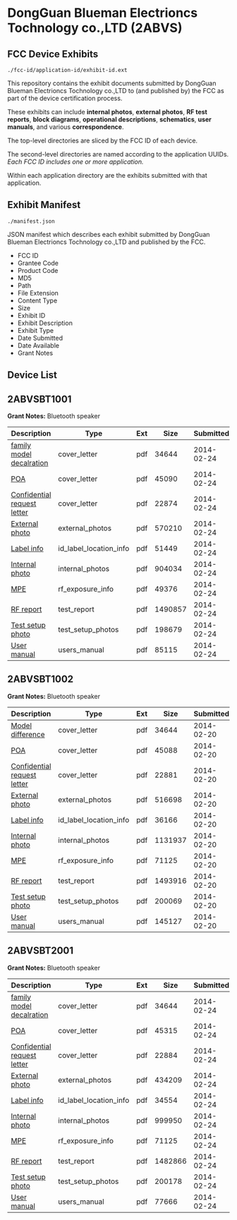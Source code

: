 # DongGuan Blueman Electrioncs Tochnology co.,LTD (2ABVS)
## FCC Device Exhibits

```
./fcc-id/application-id/exhibit-id.ext
```

This repository contains the exhibit documents submitted by DongGuan Blueman Electrioncs Tochnology co.,LTD to (and published by) the FCC as part of the device certification process.

These exhibits can include **internal photos**, **external photos**, **RF test reports**, **block diagrams**, **operational descriptions**, **schematics**, **user manuals**, and various **correspondence**.

The top-level directories are sliced by the FCC ID of each device.

The second-level directories are named according to the application UUIDs. *Each FCC ID includes one or more application.*

Within each application directory are the exhibits submitted with that application. 

## Exhibit Manifest

```
./manifest.json
```

JSON manifest which describes each exhibit submitted by DongGuan Blueman Electrioncs Tochnology co.,LTD and published by the FCC.

- FCC ID
- Grantee Code
- Product Code
- MD5
- Path
- File Extension
- Content Type
- Size
- Exhibit ID
- Exhibit Description
- Exhibit Type
- Date Submitted
- Date Available
- Grant Notes

## Device List
## 2ABVSBT1001
**Grant Notes:** Bluetooth speaker

| Description | Type | Ext | Size | Submitted | Available |
| ----------- | ---- | --- | ---- | --------- | --------- |
| [family model decalration](2ABVSBT1001/96ce34aaad54e7a859ba1ace81d65e49/2198541.pdf) | cover_letter | pdf | 34644 | 2014-02-24 | 2014-02-24 |
| [POA](2ABVSBT1001/96ce34aaad54e7a859ba1ace81d65e49/2198542.pdf) | cover_letter | pdf | 45090 | 2014-02-24 | 2014-02-24 |
| [Confidential request letter](2ABVSBT1001/96ce34aaad54e7a859ba1ace81d65e49/2198543.pdf) | cover_letter | pdf | 22874 | 2014-02-24 | 2014-02-24 |
| [External photo](2ABVSBT1001/96ce34aaad54e7a859ba1ace81d65e49/2198550.pdf) | external_photos | pdf | 570210 | 2014-02-24 | 2014-02-24 |
| [Label info](2ABVSBT1001/96ce34aaad54e7a859ba1ace81d65e49/2198552.pdf) | id_label_location_info | pdf | 51449 | 2014-02-24 | 2014-02-24 |
| [Internal photo](2ABVSBT1001/96ce34aaad54e7a859ba1ace81d65e49/2198551.pdf) | internal_photos | pdf | 904034 | 2014-02-24 | 2014-02-24 |
| [MPE](2ABVSBT1001/96ce34aaad54e7a859ba1ace81d65e49/2198548.pdf) | rf_exposure_info | pdf | 49376 | 2014-02-24 | 2014-02-24 |
| [RF report](2ABVSBT1001/96ce34aaad54e7a859ba1ace81d65e49/2198547.pdf) | test_report | pdf | 1490857 | 2014-02-24 | 2014-02-24 |
| [Test setup photo](2ABVSBT1001/96ce34aaad54e7a859ba1ace81d65e49/2198549.pdf) | test_setup_photos | pdf | 198679 | 2014-02-24 | 2014-02-24 |
| [User manual](2ABVSBT1001/96ce34aaad54e7a859ba1ace81d65e49/2198553.pdf) | users_manual | pdf | 85115 | 2014-02-24 | 2014-02-24 |
## 2ABVSBT1002
**Grant Notes:** Bluetooth speaker

| Description | Type | Ext | Size | Submitted | Available |
| ----------- | ---- | --- | ---- | --------- | --------- |
| [Model difference](2ABVSBT1002/87a19beb00f068403f42f9f30f07fe7f/2196727.pdf) | cover_letter | pdf | 34644 | 2014-02-20 | 2014-02-20 |
| [POA](2ABVSBT1002/87a19beb00f068403f42f9f30f07fe7f/2196728.pdf) | cover_letter | pdf | 45088 | 2014-02-20 | 2014-02-20 |
| [Confidential request letter](2ABVSBT1002/87a19beb00f068403f42f9f30f07fe7f/2196729.pdf) | cover_letter | pdf | 22881 | 2014-02-20 | 2014-02-20 |
| [External photo](2ABVSBT1002/87a19beb00f068403f42f9f30f07fe7f/2196736.pdf) | external_photos | pdf | 516698 | 2014-02-20 | 2014-02-20 |
| [Label info](2ABVSBT1002/87a19beb00f068403f42f9f30f07fe7f/2196738.pdf) | id_label_location_info | pdf | 36166 | 2014-02-20 | 2014-02-20 |
| [Internal photo](2ABVSBT1002/87a19beb00f068403f42f9f30f07fe7f/2196737.pdf) | internal_photos | pdf | 1131937 | 2014-02-20 | 2014-02-20 |
| [MPE](2ABVSBT1002/87a19beb00f068403f42f9f30f07fe7f/2196734.pdf) | rf_exposure_info | pdf | 71125 | 2014-02-20 | 2014-02-20 |
| [RF report](2ABVSBT1002/87a19beb00f068403f42f9f30f07fe7f/2196733.pdf) | test_report | pdf | 1493916 | 2014-02-20 | 2014-02-20 |
| [Test setup photo](2ABVSBT1002/87a19beb00f068403f42f9f30f07fe7f/2196735.pdf) | test_setup_photos | pdf | 200069 | 2014-02-20 | 2014-02-20 |
| [User manual](2ABVSBT1002/87a19beb00f068403f42f9f30f07fe7f/2196739.pdf) | users_manual | pdf | 145127 | 2014-02-20 | 2014-02-20 |
## 2ABVSBT2001
**Grant Notes:** Bluetooth speaker

| Description | Type | Ext | Size | Submitted | Available |
| ----------- | ---- | --- | ---- | --------- | --------- |
| [family model decalration](2ABVSBT2001/90ed78ccdb88d67c1d0ab0caa3d8366b/2198591.pdf) | cover_letter | pdf | 34644 | 2014-02-24 | 2014-02-24 |
| [POA](2ABVSBT2001/90ed78ccdb88d67c1d0ab0caa3d8366b/2198592.pdf) | cover_letter | pdf | 45315 | 2014-02-24 | 2014-02-24 |
| [Confidential request letter](2ABVSBT2001/90ed78ccdb88d67c1d0ab0caa3d8366b/2198593.pdf) | cover_letter | pdf | 22884 | 2014-02-24 | 2014-02-24 |
| [External photo](2ABVSBT2001/90ed78ccdb88d67c1d0ab0caa3d8366b/2198601.pdf) | external_photos | pdf | 434209 | 2014-02-24 | 2014-02-24 |
| [Label info](2ABVSBT2001/90ed78ccdb88d67c1d0ab0caa3d8366b/2198603.pdf) | id_label_location_info | pdf | 34554 | 2014-02-24 | 2014-02-24 |
| [Internal photo](2ABVSBT2001/90ed78ccdb88d67c1d0ab0caa3d8366b/2198602.pdf) | internal_photos | pdf | 999950 | 2014-02-24 | 2014-02-24 |
| [MPE](2ABVSBT2001/90ed78ccdb88d67c1d0ab0caa3d8366b/2198598.pdf) | rf_exposure_info | pdf | 71125 | 2014-02-24 | 2014-02-24 |
| [RF report](2ABVSBT2001/90ed78ccdb88d67c1d0ab0caa3d8366b/2198597.pdf) | test_report | pdf | 1482866 | 2014-02-24 | 2014-02-24 |
| [Test setup photo](2ABVSBT2001/90ed78ccdb88d67c1d0ab0caa3d8366b/2198600.pdf) | test_setup_photos | pdf | 200178 | 2014-02-24 | 2014-02-24 |
| [User manual](2ABVSBT2001/90ed78ccdb88d67c1d0ab0caa3d8366b/2198604.pdf) | users_manual | pdf | 77666 | 2014-02-24 | 2014-02-24 |
